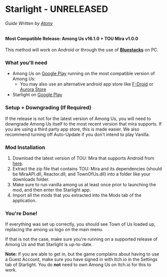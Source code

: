 
# Starlight - UNRELEASED
###### Guide Written by [Atony](https://github.com/AtonyGit)

#### Most Compatible Release: Among Us v16.1.0 + TOU Mira v1.0.0

This method will work on Android or through the use of **[Bluestacks](https://www.bluestacks.com/download.html)** on PC.

### What you'll need

- Among Us on [Google Play](https://play.google.com/store/apps/details?id=com.innersloth.spacemafia) running on the most compatible version of Among Us:
  - You may also use an alternative android app store like [F-Droid](https://www.f-droid.org/) or [Aurora Store](https://auroraoss.com/files)
- Starlight on [Google Play](https://play.google.com/store/apps/details?id=dev.allofus.starlight)

### Setup + Downgrading (If Required)

If the release is not for the latest version of Among Us, you will need to downgrade Among Us itself to the most recent version that mira supports. If you are using a third party app store, this is made easier. We also recommend turning off Auto-Update if you don't intend to play Vanilla.

### Mod Installation

1. Download the latest version of TOU: Mira that supports Android from [here](https://github.com/AU-Avengers/TOU-Mira/releases/latest).
2. Extract the zip file that contains TOU: Mira and its dependencies (should be MiraAPI.dll, Reactor.dll, and TownOfUs.dll) into a folder like your downloads folder.
3. Make sure to run vanilla among us at least once prior to launching the mod, and then enter the Starlight app.
4. Import all the mods that you extracted into the Mods tab of the application.

### You're Done!

If everything was set up correctly, you should see Town of Us loaded up, replacing the among us logo on the main menu.

If that is not the case, make sure you're running on a supported release of Among Us and that Starlight is up-to-date.

**Note:** If you are able to get in, but the game complains about having to use a Guest Account, make sure you have signed in with Itch.io in the Settings tab of Starlight. You do **not** need to own Among Us on Itch.io for this to work.